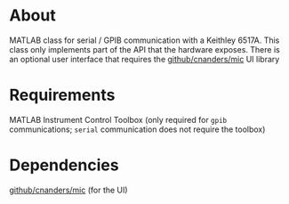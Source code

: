 # About

MATLAB class for serial / GPIB communication with a Keithley 6517A.  This class only implements part of the API that the hardware exposes. There is an optional user interface that requires the [github/cnanders/mic](https://github.com/cnanders/mic) UI library

# Requirements

MATLAB Instrument Control Toolbox (only required for `gpib` communications; `serial` communication does not require the toolbox)

# Dependencies

[github/cnanders/mic](https://github.com/cnanders/mic) (for the UI)